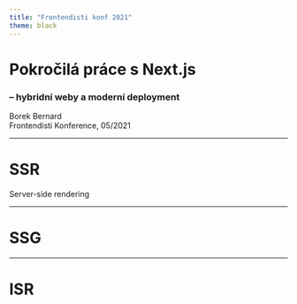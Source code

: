 ```yaml
---
title: "Frontendisti konf 2021"
theme: black
---
```


# Pokročilá práce s Next.js

### – hybridní weby a moderní deployment

Borek Bernard<br>
Frontendisti Konference, 05/2021

---

# SSR

Server-side rendering

---

# SSG

---

# ISR
